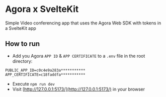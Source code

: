 # Agora x SvelteKit 

Simple Video conferencing app that uses the Agora Web SDK with tokens in a SvelteKit app

## How to run
- Add you Agora `APP ID` & `APP CERTIFICATE` to a `.env` file in the root directory:
```
PUBLIC_APP_ID=c0c4e9a283a***********
APP_CERTIFICATE=c18faddfa***********
```
- Execute `npm run dev` 
- Visit [http://127.0.0.1:5173/](http://127.0.0.1:5173/) in your browser
